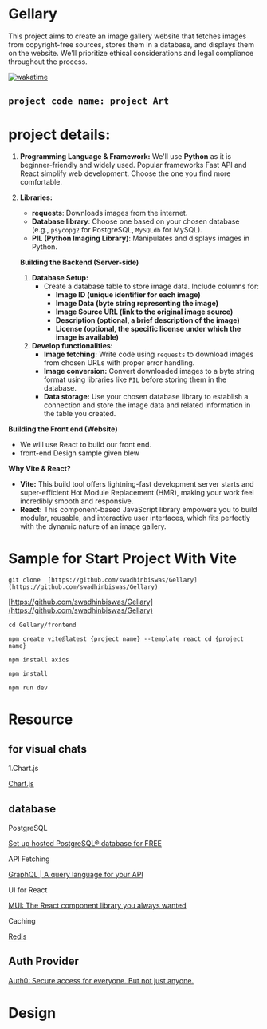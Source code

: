 # Gellary

This project aims to create an image gallery website that fetches images from copyright-free sources, stores them in a database, and displays them on the website. We'll prioritize ethical considerations and legal compliance throughout the process.

[![wakatime](https://wakatime.com/badge/github/swadhinbiswas/Gellary.svg)](https://wakatime.com/badge/github/swadhinbiswas/Gellary)

## `project code name: project Art`

# project details:

1. **Programming Language & Framework:** We'll use **Python** as it is beginner-friendly and widely used. Popular frameworks Fast API and React simplify web development. Choose the one you find more comfortable.
2. **Libraries:**

   - **requests**: Downloads images from the internet.
   - **Database library**: Choose one based on your chosen database (e.g., `psycopg2` for PostgreSQL, `MySQLdb` for MySQL).
   - **PIL (Python Imaging Library)**: Manipulates and displays images in Python.

   **Building the Backend (Server-side)**

   1. **Database Setup:**
      - Create a database table to store image data. Include columns for:
        - **Image ID (unique identifier for each image)**
        - **Image Data (byte string representing the image)**
        - **Image Source URL (link to the original image source)**
        - **Description (optional, a brief description of the image)**
        - **License (optional, the specific license under which the image is available)**
   2. **Develop functionalities:**
      - **Image fetching:** Write code using `requests` to download images from chosen URLs with proper error handling.
      - **Image conversion:** Convert downloaded images to a byte string format using libraries like `PIL` before storing them in the database.
      - **Data storage:** Use your chosen database library to establish a connection and store the image data and related information in the table you created.

**Building the Front end (Website)**

- We will use React to build our front end.
- front-end Design sample given blew

**Why Vite & React?**

- **Vite:** This build tool offers lightning-fast development server starts and super-efficient Hot Module Replacement (HMR), making your work feel incredibly smooth and responsive.
- **React:** This component-based JavaScript library empowers you to build modular, reusable, and interactive user interfaces, which fits perfectly with the dynamic nature of an image gallery.

# Sample for Start Project With Vite

`git clone  [https://github.com/swadhinbiswas/Gellary](https://github.com/swadhinbiswas/Gellary)`

[https://github.com/swadhinbiswas/Gellary](https://github.com/swadhinbiswas/Gellary)

`cd Gellary/frontend`

`npm create vite@latest {project name} --template react
  cd {project name}`

`npm install axios`

`npm install`

`npm run dev`

# **Resource**

## for visual chats

1.Chart.js

[Chart.js](https://www.chartjs.org/)

## database

PostgreSQL

[Set up hosted PostgreSQL® database for FREE](https://aiven.io/free-postgresql-database)

API Fetching

[GraphQL | A query language for your API](https://graphql.org/)

UI for React

[MUI: The React component library you always wanted](https://mui.com/)

Caching

[Redis](https://redis.io/)

## Auth Provider

[Auth0: Secure access for everyone. But not just anyone.](https://auth0.com/)

# Design
